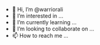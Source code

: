 - 👋 Hi, I’m @warriorali
- 👀 I’m interested in ...
- 🌱 I’m currently learning ...
- 💞️ I’m looking to collaborate on ...
- 📫 How to reach me ...

<!---
warriorali/warriorali is a ✨ special ✨ repository because its `README.md` (this file) appears on your GitHub profile.
You can click the Preview link to take a look at your changes.
--->

